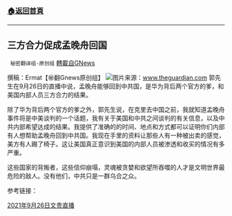 ###  [:house:返回首頁](https://github.com/ourhimalayas/txt)
---


## 三方合力促成孟晚舟回国
` 秘密翻译组-原创组` [轉載自GNews](https://gnews.org/zh-hans/1564606/)

撰稿：Ermat【㊙️翻Gnews原创组】
![](https://assets.gnews.org/wp-content/uploads/2021/09/6500-1.jpg)图片来源：www.theguardian.com
郭先生在9月26日的直播中说，孟晚舟能够回到中共国，是华为背后两个官方的爹，和美国内部人员三方合力的结果。

除了华为背后两个官方的爹之外，郭先生说，在克里去中国之前，我就知道孟晚舟事件将是中美谈判的一个话题，我有关于美国和中共之间谈判的有关信息，以及中共内部希望达成的结果。我提供了准确的的时间、地点和方式都可以证明你们内部有人想帮助孟晚舟回到中共国。我现在手里的资料让那些人有一种被出卖的感觉，美方有人踢了椅子。这让美国真正意识到美国的内部人员被渗透和收买的情况有多严重。

这些国家的背叛者，这些信仰崩塌，灵魂被贪婪和欲望所吞噬的人才是文明世界最危险的敌人。没有他们，中共只是一群乌合之众。

参考链接：

[2021年9月26日文贵直播](https://gtv.org/video/id=6150769942a8af3151a5b28f)
